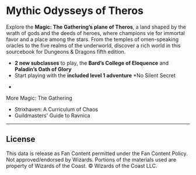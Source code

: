 # Mythic Odysseys of Theros

Explore the **Magic: The Gathering’s plane of Theros**, a land shaped by the wrath of gods and the deeds of heroes, where champions vie for immortal favor and a place among the stars. From the temples of omen-speaking oracles to the five realms of the underworld, discover a rich world in this sourcebook for Dungeons & Dragons fifth edition.

- **2 new subclasses** to play, the **Bard’s College of Eloquence** and **Paladin’s Oath of Glory**
- Start playing with the **included level 1 adventure** *No Silent Secret

*

More Magic: The Gathering

- Strixhaven: A Curriculum of Chaos
- Guildmasters' Guide to Ravnica

---

## License

This data is release as Fan Content permitted under the Fan Content Policy. Not approved/endorsed by Wizards. Portions of the materials used are property of Wizards of the Coast. © Wizards of the Coast LLC.
